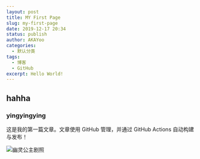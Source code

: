 ```yaml
---
layout: post
title: MY First Page
slug: my-first-page
date: 2019-12-17 20:34
status: publish
author: AKAYoo
categories:
  - 默认分类
tags:
  - 博客
  - GitHub
excerpt: Hello World!
---
```


## hahha

### yingyingying
 
这是我的第一篇文章。文章使用 GitHub 管理，并通过 GitHub Actions 自动构建与发布！

![幽灵公主剧照](./images/Mononoke_Hime.jpg)
